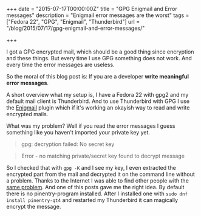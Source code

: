 +++
date = "2015-07-17T00:00:00Z"
title = "GPG Enigmail and Error messages"
description = "Enigmail error messages are the worst"
tags = ["Fedora 22", "GPG", "Enigmail", "Thunderbird"]
url = "/blog/2015/07/17/gpg-enigmail-and-error-messages/"

+++

I got a GPG encrypted mail, which should be a good thing since encryption and these things.
But every time I use GPG something does not work. And every time the error messages are useless.


So the moral of this blog post is: If you are a developer **write meaningful error messages**.


A short overview what my setup is, I have a Fedora 22 with gpg2 and my default mail client is Thunderbird.
And to use Thunderbird with GPG I use the [Enigmail](https://www.enigmail.net/) plugin which if it's working 
an okayish way to read and write encrypted mails. 

What was my problem? Well if you read the error messages I guess something like you haven't imported your 
private key yet.

> gpg: decryption failed: No secret key

> Error - no matching private/secret key found to decrypt message

So I checked that with `gpg -K` and I see my key, I even extracted the encrypted part from the mail and 
decrypted it on the command line without a problem. Thanks to the Internet I was able to find other people 
with the [same problem](http://askubuntu.com/questions/562853/pgp-enigmail-problem-can-no-longer-decrypt-or-sign-my-own-messages). 
And one of this posts gave me the right idea. By default there is no pinentry-program installed. After I installed one 
with `sudo dnf install pinentry-qt4` and restarted my Thunderbird it can magically encrypt the message.  